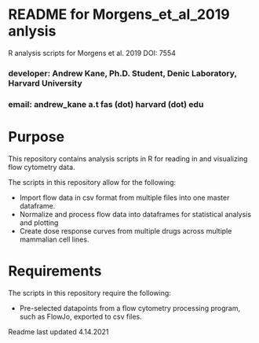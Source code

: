 # README for Morgens_et_al_2019 anlysis
R analysis scripts for Morgens et al. 2019 DOI: 7554

### developer: Andrew Kane, Ph.D. Student, Denic Laboratory, Harvard University
### email: andrew_kane a.t fas (dot) harvard (dot) edu

# Purpose
This repository contains analysis scripts in R for reading in and visualizing flow cytometry data.

The scripts in this repository allow for the following:
- Import flow data in csv format from multiple files into one master dataframe.
- Normalize and process flow data into dataframes for statistical analysis and plotting
- Create dose response curves from multiple drugs across multiple mammalian cell lines.

# Requirements

The scripts in this repository require the following:
- Pre-selected datapoints from a flow cytometry processing program, such as FlowJo, exported to csv files.

Readme last updated 4.14.2021
